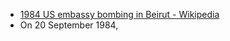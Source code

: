 - [1984 US embassy bombing in Beirut - Wikipedia](https://en.wikipedia.org/wiki/1984_US_embassy_bombing_in_Beirut)
- On 20 September 1984, 